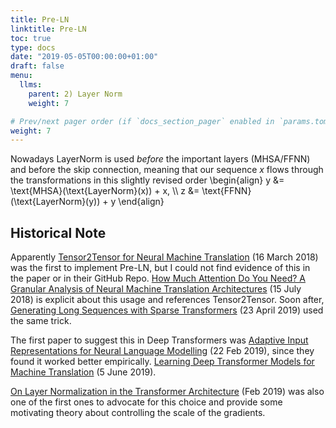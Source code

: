 ```yaml
---
title: Pre-LN
linktitle: Pre-LN
toc: true
type: docs
date: "2019-05-05T00:00:00+01:00"
draft: false
menu:
  llms:
    parent: 2) Layer Norm
    weight: 7

# Prev/next pager order (if `docs_section_pager` enabled in `params.toml`)
weight: 7
---
```

Nowadays LayerNorm is used *before* the important layers (MHSA/FFNN) and before the skip connection, meaning that our sequence $x$ flows through the transformations in this slightly revised order
\begin{align}
    y &= \text{MHSA}(\text{LayerNorm}(x)) + x, \\\\
    z &= \text{FFNN}(\text{LayerNorm}(y)) + y
\end{align}

## Historical Note
Apparently [Tensor2Tensor for Neural Machine Translation](https://arxiv.org/pdf/1803.07416) (16 March 2018) was the first to implement Pre-LN, but I could not find evidence of this in the paper or in their GitHub Repo. [How Much Attention Do You Need? A Granular Analysis of Neural Machine Translation Architectures](https://aclanthology.org/P18-1167.pdf) (15 July 2018) is explicit about this usage and references Tensor2Tensor. Soon after, [Generating Long Sequences with Sparse Transformers](https://arxiv.org/abs/1904.10509) (23 April 2019) used the same trick. 

The first paper to suggest this in Deep Transformers was [Adaptive Input Representations for Neural Language Modelling](https://arxiv.org/pdf/1809.10853) (22 Feb 2019), since they found it worked better empirically. [Learning Deep Transformer Models for Machine Translation](https://arxiv.org/pdf/1906.01787) (5 June 2019).

[On Layer Normalization in the Transformer Architecture](https://arxiv.org/pdf/2002.04745) (Feb 2019) was also one of the first ones to advocate for this choice and provide some motivating theory about controlling the scale of the gradients. 
